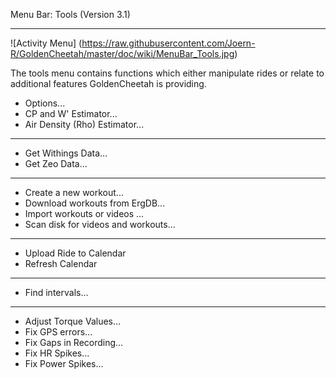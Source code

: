Menu Bar: Tools (Version 3.1)
***

![Activity Menu] (https://raw.githubusercontent.com/Joern-R/GoldenCheetah/master/doc/wiki/MenuBar_Tools.jpg)

The tools menu contains functions which either manipulate rides or relate to additional features GoldenCheetah is providing.

* Options...
* CP and W' Estimator...
* Air Density (Rho) Estimator...

***

* Get Withings Data...
* Get Zeo Data...

***

* Create a new workout...
* Download workouts from ErgDB...
* Import workouts or videos ...
* Scan disk for videos and workouts...

***

* Upload Ride to Calendar
* Refresh Calendar

***

* Find intervals...

***

* Adjust Torque Values...
* Fix GPS errors...
* Fix Gaps in Recording...
* Fix HR Spikes...
* Fix Power Spikes...


